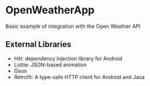 # OpenWeatherApp
Basic example of integration with the Open Weather API

## External Libraries
- Hilt: dependency injection library for Android
- Lottie: JSON-based animation
- Gson
- Retrofit: A type-safe HTTP client for Android and Java

